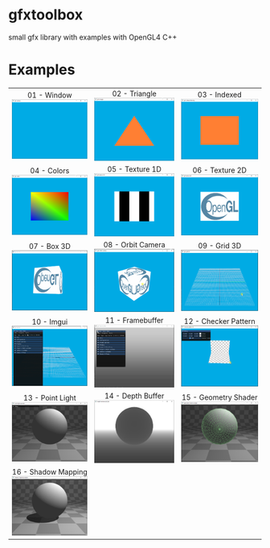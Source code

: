 # gfxtoolbox
small gfx library with examples with OpenGL4 C++

# Examples

| | | |
|:-------------------------:|:-------------------------:|:-------------------------:|
|01 - Window <br> <img width="200" src="./screenshots/01_example.PNG"> | 02 - Triangle <br> <img width="200" src="./screenshots/02_example.PNG">| 03 - Indexed <br> <img width="200" src="./screenshots/03_example.PNG">|
|04 - Colors <br> <img width="200" src="./screenshots/04_example.PNG"> | 05 - Texture 1D <br> <img width="200" src="./screenshots/05_example.PNG">| 06 - Texture 2D <br> <img width="200" src="./screenshots/06_example.PNG">|
|07 - Box 3D <br> <img width="200" src="./screenshots/07_example.gif"> |08 - Orbit Camera<br>  <img width="200" src="./screenshots/08_example.gif">| 09 - Grid 3D<br> <img width="200" src="./screenshots/09_example.gif">|
|10 - Imgui  <br> <img width="200" src="./screenshots/10_example.gif"> |11 - Framebuffer <br> <img width="200" src="./screenshots/11_example.gif"> | 12 - Checker Pattern <br> <img width="200" src="./screenshots/12_example.gif"> |
|13 - Point Light <br> <img width="200" src="./screenshots/13_example.PNG"> |14 - Depth Buffer <br> <img width="200" src="./screenshots/14_example.PNG"> |15 - Geometry Shader <br> <img width="200" src="./screenshots/15_example.PNG"> |
|16 - Shadow Mapping <br> <img width="200" src="./screenshots/16_example.PNG"> |

